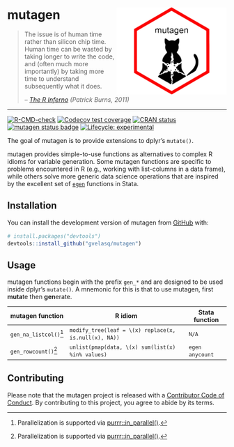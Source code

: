 
<!-- README.md is generated from README.Rmd. Please edit that file -->

# mutagen <img src="man/figures/logo.png" align="right" height="200"/>

> The issue is of human time rather than silicon chip time. Human time
> can be wasted by taking longer to write the code, and (often much more
> importantly) by taking more time to understand subsequently what it
> does.
>
> – [*The R
> Inferno*](https://www.burns-stat.com/documents/books/the-r-inferno)
> *(Patrick Burns, 2011)*

------------------------------------------------------------------------

<!-- badges: start -->

[![R-CMD-check](https://github.com/gvelasq/mutagen/actions/workflows/R-CMD-check.yaml/badge.svg?branch=main)](https://github.com/gvelasq/mutagen/actions/workflows/R-CMD-check.yaml)
[![Codecov test
coverage](https://codecov.io/gh/gvelasq/mutagen/graph/badge.svg)](https://app.codecov.io/gh/gvelasq/mutagen)
[![CRAN
status](https://www.r-pkg.org/badges/version/mutagen)](https://CRAN.R-project.org/package=mutagen)
[![mutagen status
badge](https://gvelasq.r-universe.dev/mutagen/badges/version)](https://gvelasq.r-universe.dev/mutagen)
[![Lifecycle:
experimental](https://img.shields.io/badge/lifecycle-experimental-orange.svg)](https://www.tidyverse.org/lifecycle/#experimental)

<!-- badges: end -->

The goal of mutagen is to provide extensions to dplyr’s `mutate()`.

mutagen provides simple-to-use functions as alternatives to complex R
idioms for variable generation. Some mutagen functions are specific to
problems encountered in R (e.g., working with list-columns in a data
frame), while others solve more generic data science operations that are
inspired by the excellent set of
[`egen`](https://www.stata.com/manuals/degen.pdf) functions in Stata.

## Installation

You can install the development version of mutagen from
[GitHub](https://github.com) with:

``` r
# install.packages("devtools")
devtools::install_github("gvelasq/mutagen")
```

## Usage

mutagen functions begin with the prefix `gen_*` and are designed to be
used inside dplyr’s `mutate()`. A mnemonic for this is that to use
mutagen, first **muta**te then **gen**erate.

| mutagen function | R idiom | Stata function |
|----|----|----|
| `gen_na_listcol()`[^1] | `modify_tree(leaf = \(x) replace(x, is.null(x), NA))` | `N/A` |
| `gen_rowcount()`[^2] | `unlist(pmap(data, \(x) sum(list(x) %in% values)` | `egen anycount` |

## Contributing

Please note that the mutagen project is released with a [Contributor
Code of Conduct](.github/CODE_OF_CONDUCT.md). By contributing to this
project, you agree to abide by its terms.

[^1]: Parallelization is supported via
    [purrr::in_parallel()](https://purrr.tidyverse.org/reference/in_parallel.html).

[^2]: Parallelization is supported via
    [purrr::in_parallel()](https://purrr.tidyverse.org/reference/in_parallel.html).
